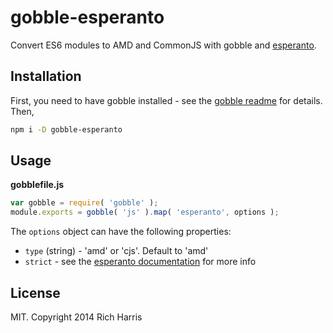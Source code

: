 # gobble-esperanto

Convert ES6 modules to AMD and CommonJS with gobble and [esperanto](https://github.com/rich-harris/esperanto).

## Installation

First, you need to have gobble installed - see the [gobble readme](https://github.com/gobblejs/gobble) for details. Then,

```bash
npm i -D gobble-esperanto
```

## Usage

**gobblefile.js**

```js
var gobble = require( 'gobble' );
module.exports = gobble( 'js' ).map( 'esperanto', options );
```

The `options` object can have the following properties:

* `type` (string) - 'amd' or 'cjs'. Default to 'amd'
* `strict` - see the [esperanto documentation](https://github.com/rich-harris/esperanto/wiki/Strict-mode) for more info


## License

MIT. Copyright 2014 Rich Harris
